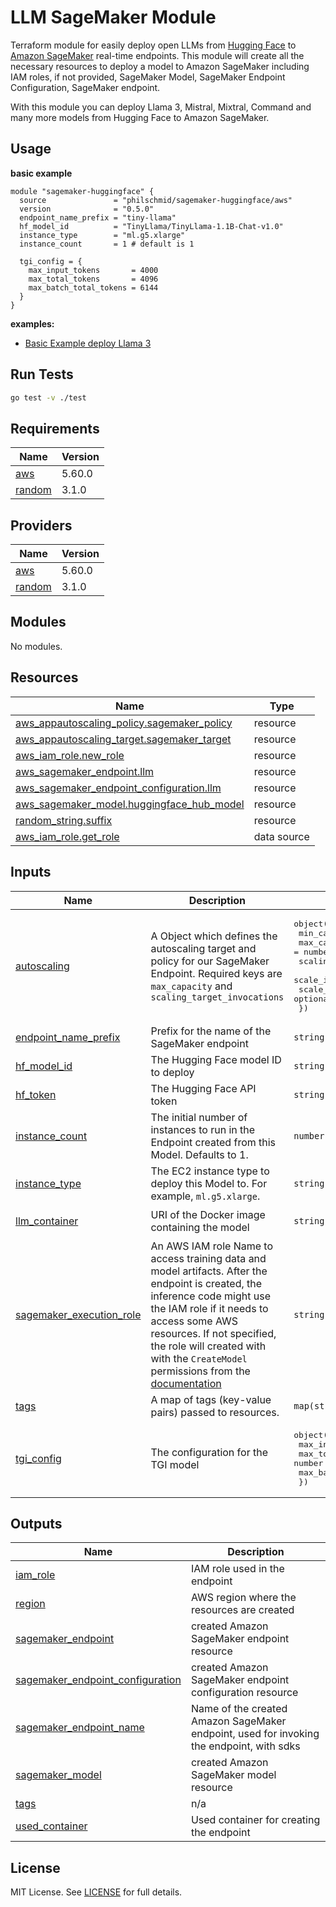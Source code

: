 # LLM SageMaker Module

Terraform module for easily deploy open LLMs from [Hugging Face](hf.co/models) to [Amazon SageMaker](https://aws.amazon.com/de/sagemaker/) real-time endpoints. This module will create all the necessary resources to deploy a model to Amazon SageMaker including IAM roles, if not provided, SageMaker Model, SageMaker Endpoint Configuration, SageMaker endpoint.

With this module you can deploy Llama 3, Mistral, Mixtral, Command and many more models from Hugging Face to Amazon SageMaker.

## Usage

**basic example**

```hcl
module "sagemaker-huggingface" {
  source               = "philschmid/sagemaker-huggingface/aws"
  version              = "0.5.0"
  endpoint_name_prefix = "tiny-llama"
  hf_model_id          = "TinyLlama/TinyLlama-1.1B-Chat-v1.0"
  instance_type        = "ml.g5.xlarge"
  instance_count       = 1 # default is 1

  tgi_config = {
    max_input_tokens       = 4000
    max_total_tokens       = 4096
    max_batch_total_tokens = 6144
  }
}
```

**examples:**

- [Basic Example deploy Llama 3](./examples/basic/README.md)

## Run Tests

```bash
go test -v ./test
```

## Requirements

| Name                                                            | Version |
| --------------------------------------------------------------- | ------- |
| <a name="requirement_aws"></a> [aws](#requirement_aws)          | 5.60.0  |
| <a name="requirement_random"></a> [random](#requirement_random) | 3.1.0   |

## Providers

| Name                                                      | Version |
| --------------------------------------------------------- | ------- |
| <a name="provider_aws"></a> [aws](#provider_aws)          | 5.60.0  |
| <a name="provider_random"></a> [random](#provider_random) | 3.1.0   |

## Modules

No modules.

## Resources

| Name                                                                                                                                                     | Type        |
| -------------------------------------------------------------------------------------------------------------------------------------------------------- | ----------- |
| [aws_appautoscaling_policy.sagemaker_policy](https://registry.terraform.io/providers/hashicorp/aws/5.60.0/docs/resources/appautoscaling_policy)          | resource    |
| [aws_appautoscaling_target.sagemaker_target](https://registry.terraform.io/providers/hashicorp/aws/5.60.0/docs/resources/appautoscaling_target)          | resource    |
| [aws_iam_role.new_role](https://registry.terraform.io/providers/hashicorp/aws/5.60.0/docs/resources/iam_role)                                            | resource    |
| [aws_sagemaker_endpoint.llm](https://registry.terraform.io/providers/hashicorp/aws/5.60.0/docs/resources/sagemaker_endpoint)                             | resource    |
| [aws_sagemaker_endpoint_configuration.llm](https://registry.terraform.io/providers/hashicorp/aws/5.60.0/docs/resources/sagemaker_endpoint_configuration) | resource    |
| [aws_sagemaker_model.huggingface_hub_model](https://registry.terraform.io/providers/hashicorp/aws/5.60.0/docs/resources/sagemaker_model)                 | resource    |
| [random_string.suffix](https://registry.terraform.io/providers/hashicorp/random/3.1.0/docs/resources/string)                                             | resource    |
| [aws_iam_role.get_role](https://registry.terraform.io/providers/hashicorp/aws/5.60.0/docs/data-sources/iam_role)                                         | data source |

## Inputs

| Name                                                                                                      | Description                                                                                                                                                                                                                                                                                                                                                                                           | Type                                                                                                                                                                                                                               | Default                                                                                                                                                               | Required |
| --------------------------------------------------------------------------------------------------------- | ----------------------------------------------------------------------------------------------------------------------------------------------------------------------------------------------------------------------------------------------------------------------------------------------------------------------------------------------------------------------------------------------------- | ---------------------------------------------------------------------------------------------------------------------------------------------------------------------------------------------------------------------------------- | --------------------------------------------------------------------------------------------------------------------------------------------------------------------- | :------: |
| <a name="input_autoscaling"></a> [autoscaling](#input_autoscaling)                                        | A Object which defines the autoscaling target and policy for our SageMaker Endpoint. Required keys are `max_capacity` and `scaling_target_invocations`                                                                                                                                                                                                                                                | <pre>object({<br> min_capacity = optional(number),<br> max_capacity = number,<br> scaling_target_invocations = optional(number),<br> scale_in_cooldown = optional(number),<br> scale_out_cooldown = optional(number),<br> })</pre> | <pre>{<br> "max_capacity": null,<br> "min_capacity": 1,<br> "scale_in_cooldown": 300,<br> "scale_out_cooldown": 66,<br> "scaling_target_invocations": null<br>}</pre> |    no    |
| <a name="input_endpoint_name_prefix"></a> [endpoint_name_prefix](#input_endpoint_name_prefix)             | Prefix for the name of the SageMaker endpoint                                                                                                                                                                                                                                                                                                                                                         | `string`                                                                                                                                                                                                                           | n/a                                                                                                                                                                   |   yes    |
| <a name="input_hf_model_id"></a> [hf_model_id](#input_hf_model_id)                                        | The Hugging Face model ID to deploy                                                                                                                                                                                                                                                                                                                                                                   | `string`                                                                                                                                                                                                                           | n/a                                                                                                                                                                   |   yes    |
| <a name="input_hf_token"></a> [hf_token](#input_hf_token)                                                 | The Hugging Face API token                                                                                                                                                                                                                                                                                                                                                                            | `string`                                                                                                                                                                                                                           | `null`                                                                                                                                                                |    no    |
| <a name="input_instance_count"></a> [instance_count](#input_instance_count)                               | The initial number of instances to run in the Endpoint created from this Model. Defaults to 1.                                                                                                                                                                                                                                                                                                        | `number`                                                                                                                                                                                                                           | `1`                                                                                                                                                                   |    no    |
| <a name="input_instance_type"></a> [instance_type](#input_instance_type)                                  | The EC2 instance type to deploy this Model to. For example, `ml.g5.xlarge`.                                                                                                                                                                                                                                                                                                                           | `string`                                                                                                                                                                                                                           | `null`                                                                                                                                                                |    no    |
| <a name="input_llm_container"></a> [llm_container](#input_llm_container)                                  | URI of the Docker image containing the model                                                                                                                                                                                                                                                                                                                                                          | `string`                                                                                                                                                                                                                           | `"763104351884.dkr.ecr.us-west-2.amazonaws.com/pytorch-inference:1.5.1-cpu-py3"`                                                                                      |    no    |
| <a name="input_sagemaker_execution_role"></a> [sagemaker_execution_role](#input_sagemaker_execution_role) | An AWS IAM role Name to access training data and model artifacts. After the endpoint is created, the inference code might use the IAM role if it needs to access some AWS resources. If not specified, the role will created with with the `CreateModel` permissions from the [documentation](https://docs.aws.amazon.com/sagemaker/latest/dg/sagemaker-roles.html#sagemaker-roles-createmodel-perms) | `string`                                                                                                                                                                                                                           | `null`                                                                                                                                                                |    no    |
| <a name="input_tags"></a> [tags](#input_tags)                                                             | A map of tags (key-value pairs) passed to resources.                                                                                                                                                                                                                                                                                                                                                  | `map(string)`                                                                                                                                                                                                                      | `{}`                                                                                                                                                                  |    no    |
| <a name="input_tgi_config"></a> [tgi_config](#input_tgi_config)                                           | The configuration for the TGI model                                                                                                                                                                                                                                                                                                                                                                   | <pre>object({<br> max_input_tokens = number<br> max_total_tokens = number<br> max_batch_total_tokens = number<br> })</pre>                                                                                                         | <pre>{<br> "max_batch_total_tokens": 8192,<br> "max_input_tokens": 2048,<br> "max_total_tokens": 4096<br>}</pre>                                                      |    no    |

## Outputs

| Name                                                                                                                                | Description                                                                              |
| ----------------------------------------------------------------------------------------------------------------------------------- | ---------------------------------------------------------------------------------------- |
| <a name="output_iam_role"></a> [iam_role](#output_iam_role)                                                                         | IAM role used in the endpoint                                                            |
| <a name="output_region"></a> [region](#output_region)                                                                               | AWS region where the resources are created                                               |
| <a name="output_sagemaker_endpoint"></a> [sagemaker_endpoint](#output_sagemaker_endpoint)                                           | created Amazon SageMaker endpoint resource                                               |
| <a name="output_sagemaker_endpoint_configuration"></a> [sagemaker_endpoint_configuration](#output_sagemaker_endpoint_configuration) | created Amazon SageMaker endpoint configuration resource                                 |
| <a name="output_sagemaker_endpoint_name"></a> [sagemaker_endpoint_name](#output_sagemaker_endpoint_name)                            | Name of the created Amazon SageMaker endpoint, used for invoking the endpoint, with sdks |
| <a name="output_sagemaker_model"></a> [sagemaker_model](#output_sagemaker_model)                                                    | created Amazon SageMaker model resource                                                  |
| <a name="output_tags"></a> [tags](#output_tags)                                                                                     | n/a                                                                                      |
| <a name="output_used_container"></a> [used_container](#output_used_container)                                                       | Used container for creating the endpoint                                                 |

## License

MIT License. See [LICENSE](LICENSE) for full details.
